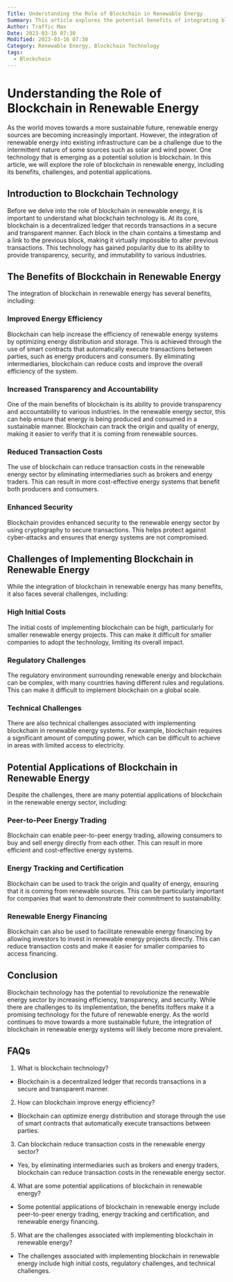 ```yaml
---
Title: Understanding the Role of Blockchain in Renewable Energy
Summary: This article explores the potential benefits of integrating blockchain technology in renewable energy systems. It examines the role of blockchain in optimizing energy distribution, reducing transaction costs, and increasing energy efficiency. The article also discusses some potential challenges associated with implementing blockchain in renewable energy.
Author: Traffic Max
Date: 2023-03-16 07:30
Modified: 2023-03-16 07:30
Category: Renewable Energy, Blockchain Technology
tags:
  - Blockchain
---
```



# Understanding the Role of Blockchain in Renewable Energy



As the world moves towards a more sustainable future, renewable energy sources are becoming increasingly important. However, the integration of renewable energy into existing infrastructure can be a challenge due to the intermittent nature of some sources such as solar and wind power. One technology that is emerging as a potential solution is blockchain. In this article, we will explore the role of blockchain in renewable energy, including its benefits, challenges, and potential applications.

## Introduction to Blockchain Technology

Before we delve into the role of blockchain in renewable energy, it is important to understand what blockchain technology is. At its core, blockchain is a decentralized ledger that records transactions in a secure and transparent manner. Each block in the chain contains a timestamp and a link to the previous block, making it virtually impossible to alter previous transactions. This technology has gained popularity due to its ability to provide transparency, security, and immutability to various industries.

## The Benefits of Blockchain in Renewable Energy

The integration of blockchain in renewable energy has several benefits, including:

### Improved Energy Efficiency

Blockchain can help increase the efficiency of renewable energy systems by optimizing energy distribution and storage. This is achieved through the use of smart contracts that automatically execute transactions between parties, such as energy producers and consumers. By eliminating intermediaries, blockchain can reduce costs and improve the overall efficiency of the system.

### Increased Transparency and Accountability

One of the main benefits of blockchain is its ability to provide transparency and accountability to various industries. In the renewable energy sector, this can help ensure that energy is being produced and consumed in a sustainable manner. Blockchain can track the origin and quality of energy, making it easier to verify that it is coming from renewable sources.

### Reduced Transaction Costs

The use of blockchain can reduce transaction costs in the renewable energy sector by eliminating intermediaries such as brokers and energy traders. This can result in more cost-effective energy systems that benefit both producers and consumers.

### Enhanced Security

Blockchain provides enhanced security to the renewable energy sector by using cryptography to secure transactions. This helps protect against cyber-attacks and ensures that energy systems are not compromised.

## Challenges of Implementing Blockchain in Renewable Energy

While the integration of blockchain in renewable energy has many benefits, it also faces several challenges, including:

### High Initial Costs

The initial costs of implementing blockchain can be high, particularly for smaller renewable energy projects. This can make it difficult for smaller companies to adopt the technology, limiting its overall impact.

### Regulatory Challenges

The regulatory environment surrounding renewable energy and blockchain can be complex, with many countries having different rules and regulations. This can make it difficult to implement blockchain on a global scale.

### Technical Challenges

There are also technical challenges associated with implementing blockchain in renewable energy systems. For example, blockchain requires a significant amount of computing power, which can be difficult to achieve in areas with limited access to electricity.

## Potential Applications of Blockchain in Renewable Energy

Despite the challenges, there are many potential applications of blockchain in the renewable energy sector, including:

### Peer-to-Peer Energy Trading

Blockchain can enable peer-to-peer energy trading, allowing consumers to buy and sell energy directly from each other. This can result in more efficient and cost-effective energy systems.

### Energy Tracking and Certification

Blockchain can be used to track the origin and quality of energy, ensuring that it is coming from renewable sources. This can be particularly important for companies that want to demonstrate their commitment to sustainability.

### Renewable Energy Financing

Blockchain can also be used to facilitate renewable energy financing by allowing investors to invest in renewable energy projects directly. This can reduce transaction costs and make it easier for smaller companies to access financing.

## Conclusion

Blockchain technology has the potential to revolutionize the renewable energy sector by increasing efficiency, transparency, and security. While there are challenges to its implementation, the benefits itoffers make it a promising technology for the future of renewable energy. As the world continues to move towards a more sustainable future, the integration of blockchain in renewable energy systems will likely become more prevalent.

## FAQs

1. What is blockchain technology?

- Blockchain is a decentralized ledger that records transactions in a secure and transparent manner.

2. How can blockchain improve energy efficiency?

- Blockchain can optimize energy distribution and storage through the use of smart contracts that automatically execute transactions between parties.

3. Can blockchain reduce transaction costs in the renewable energy sector?

- Yes, by eliminating intermediaries such as brokers and energy traders, blockchain can reduce transaction costs in the renewable energy sector.

4. What are some potential applications of blockchain in renewable energy?

- Some potential applications of blockchain in renewable energy include peer-to-peer energy trading, energy tracking and certification, and renewable energy financing.

5. What are the challenges associated with implementing blockchain in renewable energy?

- The challenges associated with implementing blockchain in renewable energy include high initial costs, regulatory challenges, and technical challenges.
